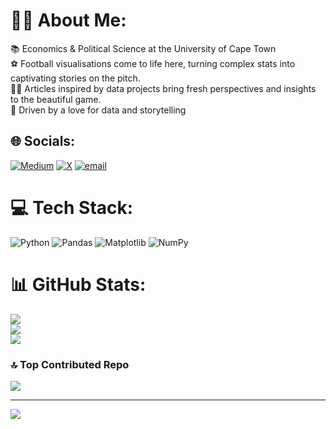 # 👋🏽 About Me:
📚 Economics & Political Science at the University of Cape Town<br>⚽️ Football visualisations come to life here, turning complex stats into captivating stories on the pitch.<br>✍🏽 Articles inspired by data projects bring fresh perspectives and insights to the beautiful game.<br>🚀 Driven by a love for data and storytelling


## 🌐 Socials:
[![Medium](https://img.shields.io/badge/Medium-12100E?logo=medium&logoColor=white)](https://medium.com/@@siphe247) [![X](https://img.shields.io/badge/X-black.svg?logo=X&logoColor=white)](https://x.com/SipheMng) [![email](https://img.shields.io/badge/Email-D14836?logo=gmail&logoColor=white)](mailto:siphe247@gmail.com) 

# 💻 Tech Stack:
![Python](https://img.shields.io/badge/python-3670A0?style=flat-square&logo=python&logoColor=ffdd54) ![Pandas](https://img.shields.io/badge/pandas-%23150458.svg?style=flat-square&logo=pandas&logoColor=white) ![Matplotlib](https://img.shields.io/badge/Matplotlib-%23ffffff.svg?style=flat-square&logo=Matplotlib&logoColor=black) ![NumPy](https://img.shields.io/badge/numpy-%23013243.svg?style=flat-square&logo=numpy&logoColor=white)
# 📊 GitHub Stats:
![](https://github-readme-stats.vercel.app/api?username=Siphe247&theme=dark&hide_border=false&include_all_commits=false&count_private=false)<br/>
![](https://nirzak-streak-stats.vercel.app/?user=Siphe247&theme=dark&hide_border=false)<br/>
![](https://github-readme-stats.vercel.app/api/top-langs/?username=Siphe247&theme=dark&hide_border=false&include_all_commits=false&count_private=false&layout=compact)

### 🔝 Top Contributed Repo
![](https://github-contributor-stats.vercel.app/api?username=Siphe247&limit=5&theme=dark&combine_all_yearly_contributions=true)

---
[![](https://visitcount.itsvg.in/api?id=Siphe247&icon=0&color=0)](https://visitcount.itsvg.in)

<!-- Proudly created with GPRM ( https://gprm.itsvg.in ) -->
